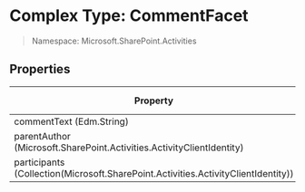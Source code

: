 # Complex Type: CommentFacet

> Namespace: Microsoft.SharePoint.Activities

## Properties

Property | SPO | SP 2019 | SP 2016 | SP 2013
----------|:---:|:-------:|:-------:|:-------:
commentText (Edm.String) | ✅ | ✅ | ❌ | ❌
parentAuthor (Microsoft.SharePoint.Activities.ActivityClientIdentity) | ✅ | ✅ | ❌ | ❌
participants (Collection(Microsoft.SharePoint.Activities.ActivityClientIdentity)) | ✅ | ✅ | ❌ | ❌